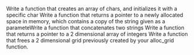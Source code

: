Write a function that creates an array of chars, and initializes it with a specific char
Write a function that returns a pointer to a newly allocated space in memory, which contains a copy of the string given as a parameteWrite a function that concatenates two strings
Write a function that returns a pointer to a 2 dimensional array of integers
Write a function that frees a 2 dimensional grid previously created by your alloc_grid function.
